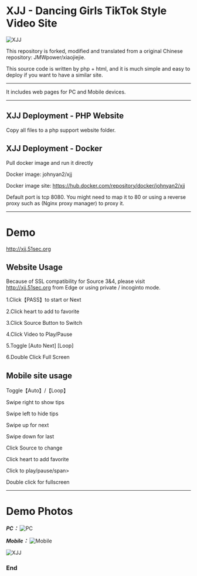 # XJJ - Dancing Girls TikTok Style Video Site
![XJJ](https://p.51sec.org/file/netsec/2022/10/logo.png "Logo")

This repository is forked, modified and translated from a original Chinese repository: JMWpower/xiaojiejie. 

This source code is written by php + html, and it is much simple and easy to deploy if you want to have a similar site. 

------------

It includes web pages for PC and Mobile devices. 

------------

## XJJ Deployment - PHP Website

Copy all files to a php support website folder. 



## XJJ Deployment - Docker
Pull docker image and run it directly

Docker image: johnyan2/xjj

Docker image site: https://hub.docker.com/repository/docker/johnyan2/xjj

Default port is tcp 8080. You might need to map it to 80 or using a reverse proxy such as (Nginx proxy manager) to proxy it. 

------------

# Demo
<http://xjj.51sec.org>

## Website Usage

Because of SSL compatibility for Source 3&4, please visit http://xjj.51sec.org from Edge or using private / incoginto mode.

1.Click【PASS】to start or Next

2.Click heart to add to favorite

3.Click Source Button to Switch

4.Click Video to Play/Pause

5.Toggle [Auto Next] [Loop]

6.Double Click Full Screen


## Mobile site usage
Toggle【Auto】/【Loop】

Swipe right to show tips

Swipe left to hide tips

Swipe up for next

Swipe down for last

Click Source to change

Click heart to add favorite

Click to play/pause/span>

Double click for fullscreen

------------

# Demo Photos

***PC：***
![PC](https://p.51sec.org/file/netsec/2022/10/MobaXterm_G0dt5dBwfp.png "PC")

***Mobile：***
![Mobile]([https://ftp.bmp.ovh/imgs/2020/06/e6b0848986829db1.jpg](https://p.51sec.org/file/netsec/2022/10/chrome_0soE44A7t4.png) "Mobile")


![XJJ](https://p.51sec.org/file/netsec/2022/10/round%20corner%20xjj%20logo.png "Logo")
### End
